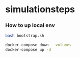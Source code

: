# simulationsteps

### How to up local env

```bash
bash bootstrap.sh
```

```bash
docker-compose down --volumes
docker-compose up -d
```